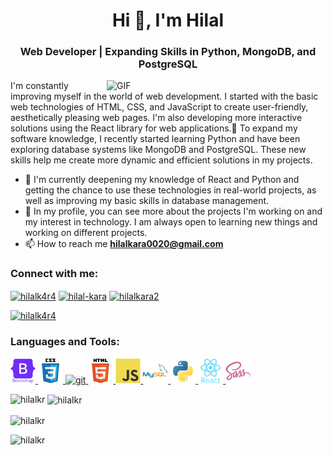 <h1 align="center">Hi 👋, I'm Hilal</h1>
<h3 align="center">Web Developer | Expanding Skills in Python, MongoDB, and PostgreSQL</h3>


<img align="right" alt="GIF" src="https://media.giphy.com/media/LMcB8XospGZO8UQq87/giphy.gif" width="350" style="max-width: 100%;">

I'm constantly improving myself in the world of web development. I started with the basic web technologies of HTML, CSS, and JavaScript to create user-friendly, aesthetically pleasing web pages. I'm also developing more interactive solutions using the React library for web applications.🧠 To expand my software knowledge, I recently started learning Python and have been exploring database systems like MongoDB and PostgreSQL. These new skills help me create more dynamic and efficient solutions in my projects.
- 🌱 I'm currently deepening my knowledge of React and Python and getting the chance to use these technologies in real-world projects, as well as improving my basic skills in database management.
- 🚀 In my profile, you can see more about the projects I'm working on and my interest in technology. I am always open to learning new things and working on different projects. 
- 📫 How to reach me **hilalkara0020@gmail.com**

<h3 align="left">Connect with me:</h3>
<p align="left">
<a href="https://twitter.com/hilalk4r4" target="blank"><img align="center" src="https://raw.githubusercontent.com/rahuldkjain/github-profile-readme-generator/master/src/images/icons/Social/twitter.svg" alt="hilalk4r4" height="30" width="40" /></a>
<a href="https://linkedin.com/in/hilal-kara" target="blank"><img align="center" src="https://raw.githubusercontent.com/rahuldkjain/github-profile-readme-generator/master/src/images/icons/Social/linked-in-alt.svg" alt="hilal-kara" height="30" width="40" /></a>
<a href="https://www.behance.net/hilalkara2" target="blank"><img align="center" src="https://raw.githubusercontent.com/rahuldkjain/github-profile-readme-generator/master/src/images/icons/Social/behance.svg" alt="hilalkara2" height="30" width="40" /></a>
<p align="left"> <a href="https://twitter.com/hilalk4r4" target="blank"><img src="https://img.shields.io/twitter/follow/hilalk4r4?logo=twitter&style=for-the-badge" alt="hilalk4r4" /></a> </p>
</p>

<h3 align="left">Languages and Tools:</h3>
<p align="left"> <a href="https://getbootstrap.com" target="_blank" rel="noreferrer"> <img src="https://raw.githubusercontent.com/devicons/devicon/master/icons/bootstrap/bootstrap-plain-wordmark.svg" alt="bootstrap" width="40" height="40"/> </a> <a href="https://www.w3schools.com/css/" target="_blank" rel="noreferrer"> <img src="https://raw.githubusercontent.com/devicons/devicon/master/icons/css3/css3-original-wordmark.svg" alt="css3" width="40" height="40"/> </a> <a href="https://git-scm.com/" target="_blank" rel="noreferrer"> <img src="https://www.vectorlogo.zone/logos/git-scm/git-scm-icon.svg" alt="git" width="40" height="40"/> </a> <a href="https://www.w3.org/html/" target="_blank" rel="noreferrer"> <img src="https://raw.githubusercontent.com/devicons/devicon/master/icons/html5/html5-original-wordmark.svg" alt="html5" width="40" height="40"/> </a> <a href="https://developer.mozilla.org/en-US/docs/Web/JavaScript" target="_blank" rel="noreferrer"> <img src="https://raw.githubusercontent.com/devicons/devicon/master/icons/javascript/javascript-original.svg" alt="javascript" width="40" height="40"/> </a> <a href="https://www.mysql.com/" target="_blank" rel="noreferrer"> <img src="https://raw.githubusercontent.com/devicons/devicon/master/icons/mysql/mysql-original-wordmark.svg" alt="mysql" width="40" height="40"/> </a> <a href="https://www.python.org" target="_blank" rel="noreferrer"> <img src="https://raw.githubusercontent.com/devicons/devicon/master/icons/python/python-original.svg" alt="python" width="40" height="40"/> </a> <a href="https://reactjs.org/" target="_blank" rel="noreferrer"> <img src="https://raw.githubusercontent.com/devicons/devicon/master/icons/react/react-original-wordmark.svg" alt="react" width="40" height="40"/> </a> <a href="https://sass-lang.com" target="_blank" rel="noreferrer"> <img src="https://raw.githubusercontent.com/devicons/devicon/master/icons/sass/sass-original.svg" alt="sass" width="40" height="40"/> </a> </p>

<p><img align="left" src="https://github-readme-stats.vercel.app/api/top-langs?username=hilalkr&theme=radical&show_icons=true&locale=en&layout=compact" alt="hilalkr" /></p>

<p>&nbsp;<img align="center" src="https://github-readme-stats.vercel.app/api?username=hilalkr&theme=radical&show_icons=true&locale=en" alt="hilalkr" /></p>

<p><img align="center" src="https://github-readme-streak-stats.herokuapp.com/?user=hilalkr&theme=radical&" alt="hilalkr" /></p>

<p align="left"> <img src="https://komarev.com/ghpvc/?username=hilalkr&label=Profile%20views&color=brightgreen&style=for-the-badge" alt="hilalkr" /> </p>
